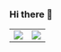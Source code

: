 ### Hi there 👋

<table> 
  <tr style="border:0px">
    <td>
      <img align="center" src="https://github-readme-stats-sigma-five.vercel.app/api?username=mcclaskey&show_icons=true&count_private=true&include_all_commits=true&hide_title=true&hide_border=true&theme=nord" />
    </td>
    <td>
      <img align="center" src="https://github-readme-stats.vercel.app/api/top-langs/?username=mcclaskey&layout=compact&hide_border=true&theme=nord" />
    </td>
  </tr>
</table>

<!--
**mcclaskey/mcclaskey** is a ✨ _special_ ✨ repository because its `README.md` (this file) appears on your GitHub profile.

Here are some ideas to get you started:

- 🔭 I’m currently working on ...
- 🌱 I’m currently learning ...
- 👯 I’m looking to collaborate on ...
- 🤔 I’m looking for help with ...
- 💬 Ask me about ...
- 📫 How to reach me: ...
- 😄 Pronouns: ...
- ⚡ Fun fact: ...
-->
